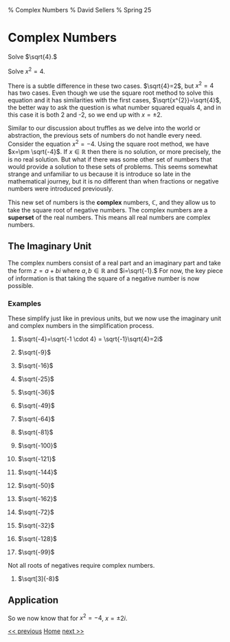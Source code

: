 % Complex Numbers
% David Sellers
% Spring 25

# Complex Numbers

Solve $\sqrt{4}.$

Solve $x^{2} = 4.$

There is a subtle difference in these two cases. $\sqrt{4}=2$, but $x^{2}=4$ has two cases. Even though we use the square root method to solve this equation and it has similarities with the first cases, $\sqrt{x^{2}}=\sqrt{4}$, the better way to ask the question is what number squared equals 4, and in this case it is both 2 and -2, so we end up with $x=\pm 2.$

Similar to our discussion about truffles as we delve into the world or abstraction, the previous sets of numbers do not handle every need. Consider the equation $x^{2} = -4$. Using the square root method, we have $x=\pm \sqrt{-4}$. If $x \in \mathbb{R}$ then there is no solution, or more precisely, the is no real solution. But what if there was some other set of numbers that would provide a solution to these sets of problems. This seems somewhat strange and unfamiliar to us because it is introduce so late in the mathematical journey, but it is no different than when fractions or negative numbers were introduced previously.

This new set of numbers is the **complex** numbers, $\mathbb{C}$, and they allow us to take the square root of negative numbers. The complex numbers are a **superset** of the real numbers. This means all real numbers are complex numbers.

## The Imaginary Unit

The complex numbers consist of a real part and an imaginary part and take the form $z=a+bi$ where $a,b \in \mathbb{R}$ and $i=\sqrt{-1}.$ For now, the key piece of information is that taking the square of a negative number is now possible.

### Examples

These simplify just like in previous units, but we now use the imaginary unit and complex numbers in the simplification process.

1. $\sqrt{-4}=\sqrt{-1 \cdot 4} = \sqrt{-1}\sqrt{4}=2i$
1. $\sqrt{-9}$
1. $\sqrt{-16}$
1. $\sqrt{-25}$
1. $\sqrt{-36}$
1. $\sqrt{-49}$
1. $\sqrt{-64}$
1. $\sqrt{-81}$
1. $\sqrt{-100}$
1. $\sqrt{-121}$
1. $\sqrt{-144}$

1. $\sqrt{-50}$
1. $\sqrt{-162}$
1. $\sqrt{-72}$
1. $\sqrt{-32}$
1. $\sqrt{-128}$
1. $\sqrt{-99}$

Not all roots of negatives require complex numbers.

1. $\sqrt[3]{-8}$

## Application

So we now know that for $x^{2}=-4$, $x=\pm 2i.$

[<< previous](./day1.html) [Home](../../index.html) [next >>](./day3.html)
